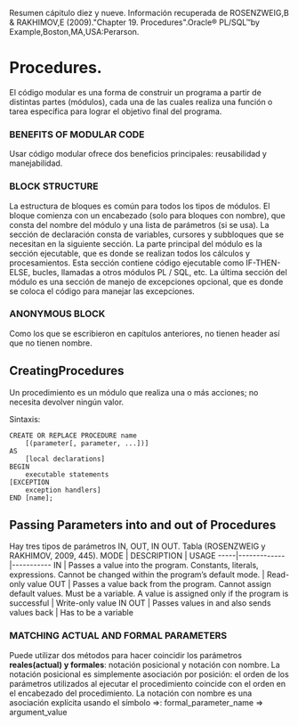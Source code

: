 Resumen cápitulo diez y nueve.
Información recuperada de ROSENZWEIG,B &  RAKHIMOV,E (2009)."Chapter 19. Procedures".Oracle® PL/SQL™by Example,Boston,MA,USA:Perarson. 

# Procedures.

El código modular es una forma de construir un programa a partir de distintas partes (módulos), cada una de las cuales realiza una función o tarea específica para lograr el objetivo final del programa.

### BENEFITS OF MODULAR CODE

Usar código modular ofrece dos beneficios principales: reusabilidad y manejabilidad.

### BLOCK STRUCTURE

La estructura de bloques es común para todos los tipos de módulos. El bloque comienza con un encabezado (solo para bloques con nombre), que consta del nombre del módulo y una lista de parámetros (si se usa).
La sección de declaración consta de variables, cursores y subbloques que se necesitan en la siguiente sección.
La parte principal del módulo es la sección ejecutable, que es donde se realizan todos los cálculos y procesamientos. Esta sección contiene código ejecutable como IF-THEN-ELSE, bucles, llamadas a otros módulos PL / SQL, etc.
La última sección del módulo es una sección de manejo de excepciones opcional, que es donde se coloca el código para manejar las excepciones.

### ANONYMOUS BLOCK

Como los que se escribieron en capítulos anteriores, no tienen header así que no tienen nombre.

## CreatingProcedures
Un procedimiento es un módulo que realiza una o más acciones; no necesita devolver ningún valor.

Sintaxis:
```
CREATE OR REPLACE PROCEDURE name
	[(parameter[, parameter, ...])]
AS
	[local declarations]
BEGIN
	executable statements
[EXCEPTION
	exception handlers]
END [name];
```

## Passing Parameters into and out of Procedures
Hay tres tipos de parámetros IN, OUT, IN OUT.
Tabla (ROSENZWEIG y RAKHIMOV, 2009, 445).
MODE | DESCRIPTION | USAGE
-----|-------------|-----------
IN |  Passes a value into the program. Constants, literals, expressions. Cannot be changed within the program’s default mode. | Read-only value
OUT | Passes a value back from the program. Cannot assign default values. Must be a variable. A value is assigned only if the program is successful | Write-only value
IN OUT |  Passes values in and also sends values back | Has to be a variable


### MATCHING ACTUAL AND FORMAL PARAMETERS

Puede utilizar dos métodos para hacer coincidir los parámetros **reales(actual) y formales**: notación posicional y notación con nombre. La notación posicional es simplemente asociación por posición: el orden de los parámetros utilizados al ejecutar el procedimiento coincide con el orden en el encabezado del procedimiento. La notación con nombre es una asociación explícita usando el símbolo =>:
formal_parameter_name => argument_value











